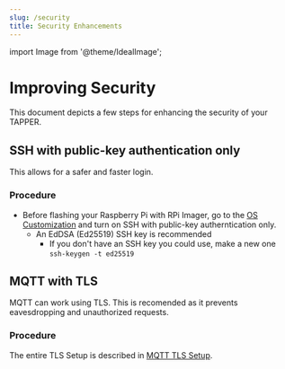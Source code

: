 ```yaml
---
slug: /security
title: Security Enhancements
---
```


import Image from '@theme/IdealImage';

# Improving Security

This document depicts a few steps for enhancing the security of your TAPPER.

## SSH with public-key authentication only

This allows for a safer and faster login.

### Procedure

- Before flashing your Raspberry Pi with RPi Imager, go to the [OS Customization](https://www.raspberrypi.com/documentation/computers/getting-started.html#advanced-options) and turn on SSH with public-key autherntication only.
  - An EdDSA (Ed25519) SSH key is recommended
    - If you don't have an SSH key you could use, make a new one `ssh-keygen -t ed25519`

## MQTT with TLS

MQTT can work using TLS. This is recomended as it prevents eavesdropping and unauthorized requests. 

### Procedure

The entire TLS Setup is described in [MQTT TLS Setup](tls-setup).